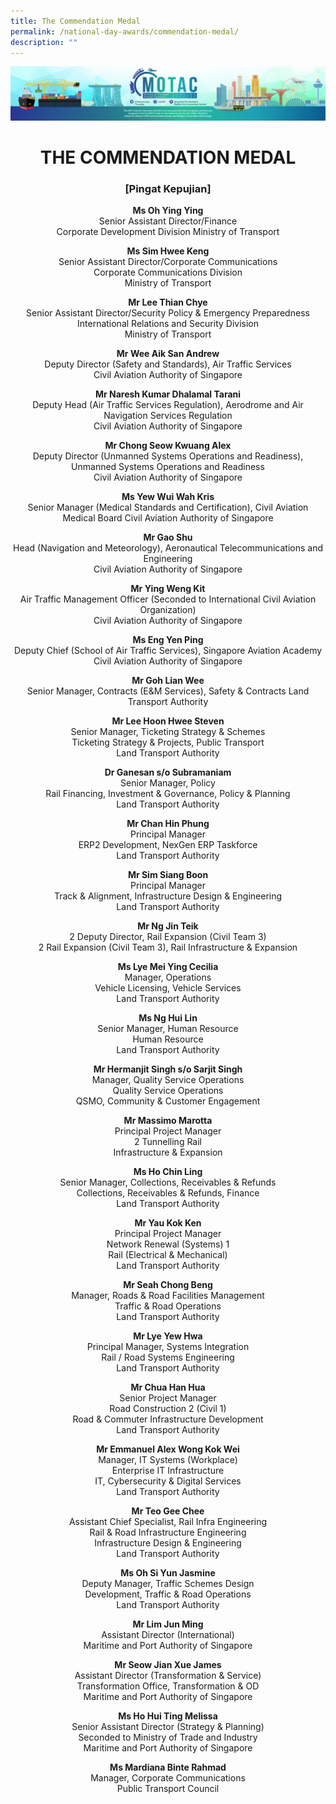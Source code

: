 ```yaml
---
title: The Commendation Medal
permalink: /national-day-awards/commendation-medal/
description: ""
---
```

![](/images/hero.png) 

<center>
  <h1>THE COMMENDATION MEDAL</h1>
  <h3>[Pingat Kepujian]</h3>
  <p>
    <b>Ms Oh Ying Ying</b>
    <br> Senior Assistant Director/Finance <br> Corporate Development Division Ministry of Transport
  </p>
  <p>
    <b>Ms Sim Hwee Keng</b>
    <br> Senior Assistant Director/Corporate Communications <br> Corporate Communications Division <br> Ministry of Transport
  </p>
  <p>
    <b>Mr Lee Thian Chye</b>
    <br> Senior Assistant Director/Security Policy &amp; Emergency Preparedness <br> International Relations and Security Division <br> Ministry of Transport
  </p>
  <p>
    <b>Mr Wee Aik San Andrew</b>
    <br> Deputy Director (Safety and Standards), Air Traffic Services <br> Civil Aviation Authority of Singapore
  </p>
  <p>
    <b>Mr Naresh Kumar Dhalamal Tarani</b>
    <br> Deputy Head (Air Traffic Services Regulation), Aerodrome and Air Navigation Services Regulation <br> Civil Aviation Authority of Singapore
  </p>
  <p>
    <b>Mr Chong Seow Kwuang Alex</b>
    <br> Deputy Director (Unmanned Systems Operations and Readiness), Unmanned Systems Operations and Readiness <br> Civil Aviation Authority of Singapore
  </p>
  <p>
    <b>Ms Yew Wui Wah Kris</b>
    <br> Senior Manager (Medical Standards and Certification), Civil Aviation Medical Board Civil Aviation Authority of Singapore
  </p>
  <p>
    <b>Mr Gao Shu</b>
    <br> Head (Navigation and Meteorology), Aeronautical Telecommunications and Engineering <br> Civil Aviation Authority of Singapore
  </p>
  <p>
    <b>Mr Ying Weng Kit</b>
    <br> Air Traffic Management Officer (Seconded to International Civil Aviation Organization) <br> Civil Aviation Authority of Singapore
  </p>
  <p>
    <b>Ms Eng Yen Ping</b>
    <br> Deputy Chief (School of Air Traffic Services), Singapore Aviation Academy <br> Civil Aviation Authority of Singapore
  </p>
  <p>
    <b>Mr Goh Lian Wee</b>
    <br> Senior Manager, Contracts (E&amp;M Services), Safety &amp; Contracts Land Transport Authority
  </p>
  <p>
    <strong>Mr Lee Hoon Hwee Steven</strong>
    <br> Senior Manager, Ticketing Strategy &amp; Schemes <br> Ticketing Strategy &amp; Projects, Public Transport <br> Land Transport Authority
  </p>
  <p>
    <strong>Dr Ganesan s/o Subramaniam</strong>
    <br> Senior Manager, Policy <br> Rail Financing, Investment &amp; Governance, Policy &amp; Planning <br> Land Transport Authority
  </p>
  <p>
    <strong>Mr Chan Hin Phung</strong>
    <br> Principal Manager <br> ERP2 Development, NexGen ERP Taskforce <br> Land Transport Authority
  </p>
  <p>
    <strong>Mr Sim Siang Boon</strong>
    <br> Principal Manager <br> Track &amp; Alignment, Infrastructure Design &amp; Engineering <br> Land Transport Authority
  </p>
  <p>
    <strong>Mr Ng Jin Teik</strong>
    <br> 2 Deputy Director, Rail Expansion (Civil Team 3) <br> 2 Rail Expansion (Civil Team 3), Rail Infrastructure &amp; Expansion
  </p>
  <p>
    <strong>Ms Lye Mei Ying Cecilia</strong>
    <br> Manager, Operations <br> Vehicle Licensing, Vehicle Services <br> Land Transport Authority
  </p>
  <p>
    <strong>Ms Ng Hui Lin</strong>
    <br> Senior Manager, Human Resource <br> Human Resource <br> Land Transport Authority
  </p>
  <p>
    <strong>Mr Hermanjit Singh s/o Sarjit Singh</strong>
    <br> Manager, Quality Service Operations <br> Quality Service Operations <br> QSMO, Community &amp; Customer Engagement
  </p>
  <p>
    <strong>Mr Massimo Marotta</strong>
    <br> Principal Project Manager <br> 2 Tunnelling Rail <br> Infrastructure &amp; Expansion
  </p>
  <p>
    <strong>Ms Ho Chin Ling</strong>
    <br> Senior Manager, Collections, Receivables &amp; Refunds <br> Collections, Receivables &amp; Refunds, Finance <br> Land Transport Authority
  </p>
  <p>
    <strong>Mr Yau Kok Ken</strong>
    <br> Principal Project Manager <br> Network Renewal (Systems) 1 <br> Rail (Electrical &amp; Mechanical) <br> Land Transport Authority
  </p>
  <p>
    <strong>Mr Seah Chong Beng</strong>
    <br> Manager, Roads &amp; Road Facilities Management <br> Traffic &amp; Road Operations <br> Land Transport Authority
  </p>
  <p>
    <strong>Mr Lye Yew Hwa</strong>
    <br> Principal Manager, Systems Integration <br> Rail / Road Systems Engineering <br> Land Transport Authority
  </p>
  <p>
    <strong>Mr Chua Han Hua</strong>
    <br> Senior Project Manager <br> Road Construction 2 (Civil 1) <br> Road &amp; Commuter Infrastructure Development <br> Land Transport Authority
  </p>
  <p>
    <strong>Mr Emmanuel Alex Wong Kok Wei</strong>
    <br> Manager, IT Systems (Workplace) <br> Enterprise IT Infrastructure <br> IT, Cybersecurity &amp; Digital Services <br> Land Transport Authority
  </p>
  <p>
    <strong>Mr Teo Gee Chee</strong>
    <br> Assistant Chief Specialist, Rail Infra Engineering <br> Rail &amp; Road Infrastructure Engineering <br> Infrastructure Design &amp; Engineering <br> Land Transport Authority
  </p>
  <p>
    <strong>Ms Oh Si Yun Jasmine</strong>
    <br> Deputy Manager, Traffic Schemes Design <br> Development, Traffic &amp; Road Operations <br> Land Transport Authority
  </p>
  <p>
    <strong>Mr Lim Jun Ming</strong>
    <br> Assistant Director (International) <br> Maritime and Port Authority of Singapore
  </p>
  <p>
    <strong>Mr Seow Jian Xue James</strong>
    <br> Assistant Director (Transformation &amp; Service) <br> Transformation Office, Transformation &amp; OD <br> Maritime and Port Authority of Singapore
  </p>
  <p>
    <strong>Ms Ho Hui Ting Melissa</strong>
    <br> Senior Assistant Director (Strategy &amp; Planning) <br> Seconded to Ministry of Trade and Industry <br> Maritime and Port Authority of Singapore
  </p>
  <p>
    <strong>Ms Mardiana Binte Rahmad</strong>
    <br> Manager, Corporate Communications <br> Public Transport Council
  </p>
</center>